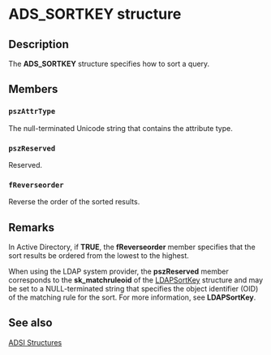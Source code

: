# ADS_SORTKEY structure

## Description

The **ADS_SORTKEY** structure specifies how to sort a query.

## Members

### `pszAttrType`

The null-terminated Unicode string that contains the attribute type.

### `pszReserved`

Reserved.

### `fReverseorder`

Reverse the order of the sorted results.

## Remarks

In Active Directory, if **TRUE**, the **fReverseorder** member specifies that the sort results be ordered from the lowest to the highest.

When using the LDAP system provider, the **pszReserved** member corresponds to the **sk_matchruleoid** of the [LDAPSortKey](https://learn.microsoft.com/previous-versions/windows/desktop/api/winldap/ns-winldap-ldapsortkeya) structure and may be set to a NULL-terminated string that specifies the object identifier (OID) of the matching rule for the sort. For more information, see **LDAPSortKey**.

## See also

[ADSI Structures](https://learn.microsoft.com/windows/desktop/ADSI/adsi-structures)